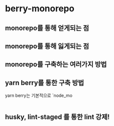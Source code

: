 # berry-monorepo

## monorepo를 통해 얻게되는 점

## monorepo를 통해 잃게되는 점

## monorepo를 구축하는 여러가지 방법

## yarn berry를 통한 구축 방법

yarn berry는 기본적으로 `node_mo

```tsx

```

## husky, lint-staged 를 통한 lint 강제!
